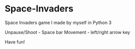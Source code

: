# Space-Invaders
Space Invaders game I made by myself in Python 3

Unpause/Shoot - Space bar
Movement - left/right arrow key

Have fun!
